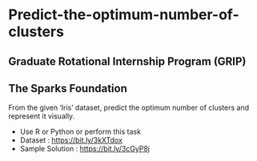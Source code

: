# Predict-the-optimum-number-of-clusters
## Graduate Rotational Internship Program (GRIP)
## The Sparks Foundation

From the given ‘Iris’ dataset, predict the optimum number of clusters
and represent it visually.
* Use R or Python or perform this task
* Dataset : https://bit.ly/3kXTdox
* Sample Solution : https://bit.ly/3cGyP8j
